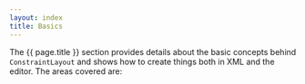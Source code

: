 ```yaml
---
layout: index
title: Basics
---
```


The {{ page.title }} section provides details about the basic concepts behind `ConstraintLayout` and 
shows how to create things both in XML and the editor. The areas covered are:
